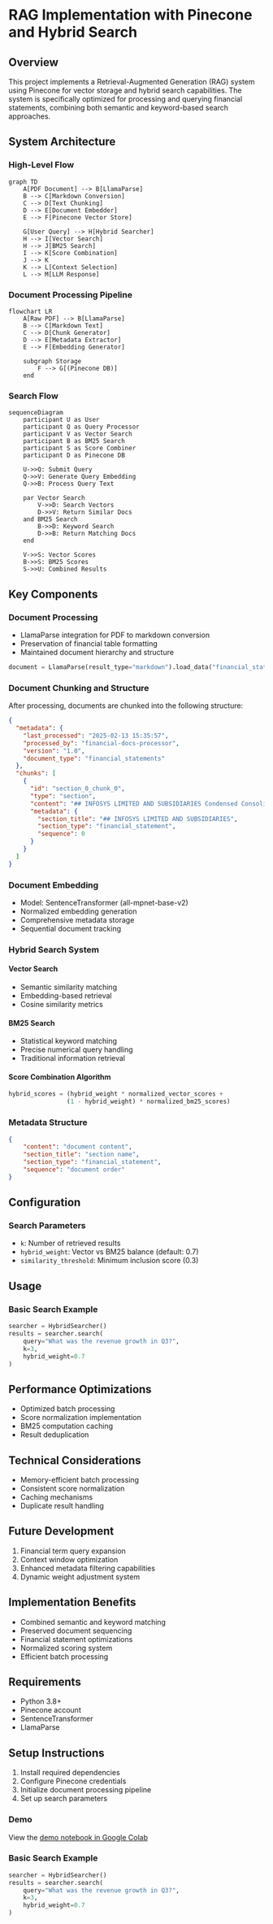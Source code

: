 # RAG Implementation with Pinecone and Hybrid Search

## Overview
This project implements a Retrieval-Augmented Generation (RAG) system using Pinecone for vector storage and hybrid search capabilities. The system is specifically optimized for processing and querying financial statements, combining both semantic and keyword-based search approaches.

## System Architecture

### High-Level Flow
```mermaid
graph TD
    A[PDF Document] --> B[LlamaParse]
    B --> C[Markdown Conversion]
    C --> D[Text Chunking]
    D --> E[Document Embedder]
    E --> F[Pinecone Vector Store]
    
    G[User Query] --> H[Hybrid Searcher]
    H --> I[Vector Search]
    H --> J[BM25 Search]
    I --> K[Score Combination]
    J --> K
    K --> L[Context Selection]
    L --> M[LLM Response]
```

### Document Processing Pipeline
```mermaid
flowchart LR
    A[Raw PDF] --> B[LlamaParse]
    B --> C[Markdown Text]
    C --> D[Chunk Generator]
    D --> E[Metadata Extractor]
    E --> F[Embedding Generator]
    
    subgraph Storage
        F --> G[(Pinecone DB)]
    end
```

### Search Flow
```mermaid
sequenceDiagram
    participant U as User
    participant Q as Query Processor
    participant V as Vector Search
    participant B as BM25 Search
    participant S as Score Combiner
    participant D as Pinecone DB
    
    U->>Q: Submit Query
    Q->>V: Generate Query Embedding
    Q->>B: Process Query Text
    
    par Vector Search
        V->>D: Search Vectors
        D->>V: Return Similar Docs
    and BM25 Search
        B->>D: Keyword Search
        D->>B: Return Matching Docs
    end
    
    V->>S: Vector Scores
    B->>S: BM25 Scores
    S->>U: Combined Results
```

## Key Components

### Document Processing
- LlamaParse integration for PDF to markdown conversion
- Preservation of financial table formatting
- Maintained document hierarchy and structure

```python
document = LlamaParse(result_type="markdown").load_data("financial_statement.pdf")
```

### Document Chunking and Structure
After processing, documents are chunked into the following structure:

```json
{
  "metadata": {
    "last_processed": "2025-02-13 15:35:57",
    "processed_by": "financial-docs-processor",
    "version": "1.0",
    "document_type": "financial_statements"
  },
  "chunks": [
    {
      "id": "section_0_chunk_0",
      "type": "section",
      "content": "## INFOSYS LIMITED AND SUBSIDIARIES Condensed Consolidated Financial Statements under",
      "metadata": {
        "section_title": "## INFOSYS LIMITED AND SUBSIDIARIES",
        "section_type": "financial_statement",
        "sequence": 0
      }
    }
  ]
}
```

### Document Embedding
- Model: SentenceTransformer (all-mpnet-base-v2)
- Normalized embedding generation
- Comprehensive metadata storage
- Sequential document tracking

### Hybrid Search System

#### Vector Search
- Semantic similarity matching
- Embedding-based retrieval
- Cosine similarity metrics

#### BM25 Search
- Statistical keyword matching
- Precise numerical query handling
- Traditional information retrieval

#### Score Combination Algorithm
```python
hybrid_scores = (hybrid_weight * normalized_vector_scores + 
                (1 - hybrid_weight) * normalized_bm25_scores)
```

### Metadata Structure
```json
{
    "content": "document content",
    "section_title": "section name",
    "section_type": "financial_statement",
    "sequence": "document order"
}
```

## Configuration

### Search Parameters
- `k`: Number of retrieved results
- `hybrid_weight`: Vector vs BM25 balance (default: 0.7)
- `similarity_threshold`: Minimum inclusion score (0.3)

## Usage

### Basic Search Example
```python
searcher = HybridSearcher()
results = searcher.search(
    query="What was the revenue growth in Q3?",
    k=3,
    hybrid_weight=0.7
)
```

## Performance Optimizations
- Optimized batch processing
- Score normalization implementation
- BM25 computation caching
- Result deduplication

## Technical Considerations
- Memory-efficient batch processing
- Consistent score normalization
- Caching mechanisms
- Duplicate result handling

## Future Development 
1. Financial term query expansion
2. Context window optimization
3. Enhanced metadata filtering capabilities
4. Dynamic weight adjustment system

## Implementation Benefits
- Combined semantic and keyword matching
- Preserved document sequencing
- Financial statement optimizations
- Normalized scoring system
- Efficient batch processing

## Requirements
- Python 3.8+
- Pinecone account
- SentenceTransformer
- LlamaParse

## Setup Instructions
1. Install required dependencies
2. Configure Pinecone credentials
3. Initialize document processing pipeline
4. Set up search parameters

### Demo
View the [demo notebook in Google Colab](https://colab.research.google.com/drive/120K6Ks9KCPSsT1yUjnuogRwv0hxpy6Z3?usp=sharing)

### Basic Search Example
```python
searcher = HybridSearcher()
results = searcher.search(
    query="What was the revenue growth in Q3?",
    k=3,
    hybrid_weight=0.7
)
```

